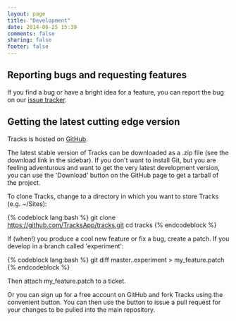 ```yaml
---
layout: page
title: "Development"
date: 2014-06-25 15:39
comments: false
sharing: false
footer: false
---
```


## Reporting bugs and requesting features

If you find a bug or have a bright idea for a feature, you can report the bug on our [issue tracker][1].

## Getting the latest cutting edge version

Tracks is hosted on [GitHub][2].

The latest stable version of Tracks can be downloaded as a .zip file (see the download link in the sidebar). If you don't want to install Git, but you are feeling adventurous and want to get the very latest development version, you can use the 'Download' button on the GitHub page to get a tarball of the project.

To clone Tracks, change to a directory in which you want to store Tracks (e.g. ~/Sites):

{% codeblock lang:bash %}
git clone https://github.com/TracksApp/tracks.git
cd tracks
{% endcodeblock %}

If (when!) you produce a cool new feature or fix a bug, create a patch. If you develop in a branch called 'experiment':

{% codeblock lang:bash %}
git diff master..experiment > my_feature.patch 
{% endcodeblock %}

Then attach my_feature.patch to a ticket.

Or you can sign up for a free account on GitHub and fork Tracks using the convenient button. You can then use the button to issue a pull request for your changes to be pulled into the main repository.

[1]: https://github.com/TracksApp/tracks/issues
[2]: https://github.com/TracksApp/tracks
